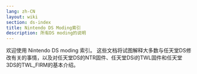 ```yaml
---
lang: zh-CN
layout: wiki
section: ds-index
title: Nintendo DS Moding索引
description: 所有DS moding的说明
---
```


欢迎使用 Nintendo DS moding 索引。 这些文档将试图解释大多数与任天堂DS修改有关的事情，以及对任天堂DS的NTR固件、任天堂DSi的TWL固件和任天堂3DS的TWL_FIRM的基本介绍。
